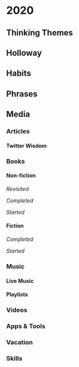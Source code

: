 # 2020

## Thinking Themes

## Holloway

## Habits

## Phrases

## Media

### Articles

#### Twitter Wisdom

### Books

#### Non-fiction

*Revisited*

*Completed*

*Started*

#### Fiction

*Completed*

*Started*

### Music

#### Live Music

#### Playlists

### Videos

### Apps & Tools

### Vacation

### Skills
